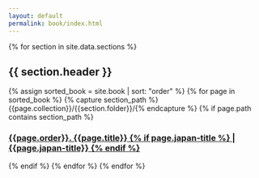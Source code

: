 ```yaml
---
layout: default
permalink: book/index.html
---
```


<div class="callout">
{% for section in site.data.sections %}
<h2>{{ section.header }}</h2>
	{% assign sorted_book = site.book | sort: "order" %}
	{% for page in sorted_book %}
		{% capture section_path %}{{page.collection}}/{{section.folder}}/{% endcapture %}
		{% if page.path contains section_path %}
			<h3>
				<a href='{{ site.baseurl }}{{page.url}}'>
					{{page.order}}. {{page.title}}
					{% if page.japan-title %}
						<span class="japanify"> | {{page.japan-title}}</span>
					{% endif %}
				</a>
			</h3>
		{% endif %}
	{% endfor %}
{% endfor %}
</div>
